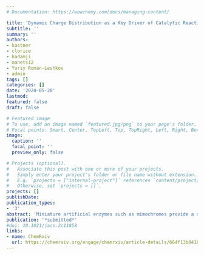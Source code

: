 ```yaml
---
# Documentation: https://wowchemy.com/docs/managing-content/

title: 'Dynamic Charge Distribution as a Key Driver of Catalytic Reactivity in an Artificial Metalloenzyme' 
subtitle: ''
summary: ''
authors:
- kastner
- clorice
- hadamji
- manets12
- Yuriy Román-Leshkov
- admin
tags: []
categories: []
date: '2024-05-28'
lastmod: 
featured: false
draft: false

# Featured image
# To use, add an image named `featured.jpg/png` to your page's folder.
# Focal points: Smart, Center, TopLeft, Top, TopRight, Left, Right, BottomLeft, Bottom, BottomRight.
image:
  caption: ''
  focal_point: ''
  preview_only: false

# Projects (optional).
#   Associate this post with one or more of your projects.
#   Simply enter your project's folder or file name without extension.
#   E.g. `projects = ["internal-project"]` references `content/project/deep-learning/index.md`.
#   Otherwise, set `projects = []`.
projects: []
publishDate: 
publication_types:
- '3'
abstract: 'Miniature artificial enzymes such as mimochromes provide a simplified platform to extract design principles for engineering rate enhancements beyond that of natural enzymes, although design optimizations have largely focused on geometric properties, leaving the impact of the electronic environment unexplored. To investigate how the electronic environment influences reactivity, we carry out classical and ab initio molecular dynamics (MD) simulations, supervised machine learning (ML), and statistical analysis of a series of mimochromes, MC6, MC6\*, and MC6\*a. Our classical MD simulations reveal a correlation between increased protein–heme contact and improved reactivity, confirming the importance of geometry, while ab initio MD simulations provide insight into the electronic environment, showing the electrostatic potential (ESP) at the metal center also correlates with reactivity. Quantum mechanical calculations of sulfoxidation and hydroxylation reactions demonstrate that the negative ESP at the metal center and active site electric field stabilize the highest-energy intermediate. Furthermore, using ML classifiers, we identify critical residues such as Lys12 and Asp18 in MC6\*a that demonstrate charge-coupling patterns that explain differences in reactivity. This suggests that the reactivity series in mimochromes is primarily driven by key aspects of partial charge distribution dynamics, which should guide the engineering of next-generation metalloenzymes.'
publication: '*submitted*'
#doi: 10.1021/jacs.2c11858
links:
- name: ChemRxiv
  url: https://chemrxiv.org/engage/chemrxiv/article-details/664f13b0418a5379b013c95b
---
```

